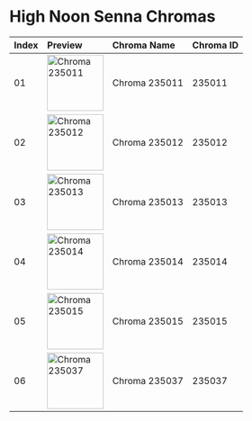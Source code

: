 # High Noon Senna Chromas

| Index | Preview | Chroma Name | Chroma ID |
|:---|:---|:---|:---|
| 01 | <img src='https://raw.communitydragon.org/latest/plugins/rcp-be-lol-game-data/global/default/v1/champion-chroma-images/235/235011.png' alt='Chroma 235011' width='100'> | Chroma 235011 | 235011 |
| 02 | <img src='https://raw.communitydragon.org/latest/plugins/rcp-be-lol-game-data/global/default/v1/champion-chroma-images/235/235012.png' alt='Chroma 235012' width='100'> | Chroma 235012 | 235012 |
| 03 | <img src='https://raw.communitydragon.org/latest/plugins/rcp-be-lol-game-data/global/default/v1/champion-chroma-images/235/235013.png' alt='Chroma 235013' width='100'> | Chroma 235013 | 235013 |
| 04 | <img src='https://raw.communitydragon.org/latest/plugins/rcp-be-lol-game-data/global/default/v1/champion-chroma-images/235/235014.png' alt='Chroma 235014' width='100'> | Chroma 235014 | 235014 |
| 05 | <img src='https://raw.communitydragon.org/latest/plugins/rcp-be-lol-game-data/global/default/v1/champion-chroma-images/235/235015.png' alt='Chroma 235015' width='100'> | Chroma 235015 | 235015 |
| 06 | <img src='https://raw.communitydragon.org/latest/plugins/rcp-be-lol-game-data/global/default/v1/champion-chroma-images/235/235037.png' alt='Chroma 235037' width='100'> | Chroma 235037 | 235037 |
